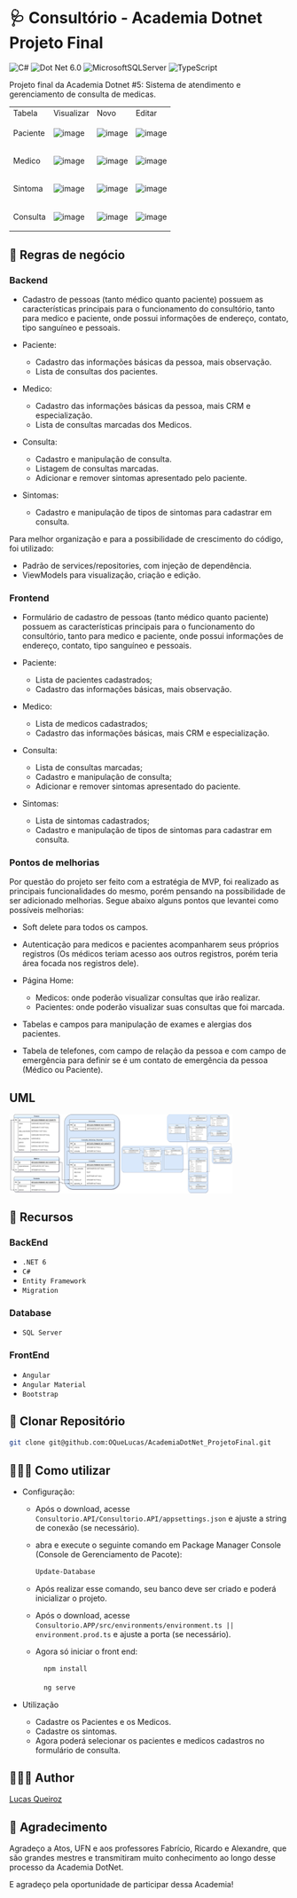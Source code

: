 # 🩺 Consultório - Academia Dotnet Projeto Final
![C#](https://img.shields.io/badge/c%23-%23239120.svg?logo=C-sharp&logoColor=white)  ![Dot Net 6.0](https://img.shields.io/badge/6.0-blueviolet?logo=.net&logoColor=white)
 ![MicrosoftSQLServer](https://img.shields.io/badge/Microsoft%20SQL%20Server-CC2927?logo=microsoft%20sql%20server&logoColor=white) ![TypeScript](https://img.shields.io/badge/typescript-%23007ACC.svg?logo=typescript&logoColor=white) 
 
Projeto final da Academia Dotnet #5: Sistema de atendimento e gerenciamento de consulta de medicas.

<table>
  <tr>
    <td>Tabela</td>
    <td>Visualizar</td>
    <td>Novo</td>
    <td>Editar</td>
  </tr>
  <tr>
    <td>Paciente</td>
    <td> 
      
  ![image](https://github.com/OQueLucas/AcademiaDotNet_ProjetoFinal/assets/36959868/2ef4eac5-26b4-42aa-8783-1e9cc9795a82)
    </td>
    <td>
  ![image](https://github.com/OQueLucas/AcademiaDotNet_ProjetoFinal/assets/36959868/6542f85b-9512-4c49-8a6e-26ad3a54aee6)
    </td>
    <td>
![image](https://github.com/OQueLucas/AcademiaDotNet_ProjetoFinal/assets/36959868/e72d2173-91fa-46aa-9cf3-91b07fd42f91)
    </td>
</tr>
  <tr>
    <td>Medico</td>
    <td> 
    
![image](https://github.com/OQueLucas/AcademiaDotNet_ProjetoFinal/assets/36959868/d46aae1b-7fd7-42c1-8578-83f82aad63d9)
    </td>
    <td> 
![image](https://github.com/OQueLucas/AcademiaDotNet_ProjetoFinal/assets/36959868/b7c70760-2cc1-42fe-a562-cec4f222b866)
    </td>
    <td> 
![image](https://github.com/OQueLucas/AcademiaDotNet_ProjetoFinal/assets/36959868/d2e30d02-e54d-464d-b108-092fa9a47d35)
    </td>
</tr>
  <tr>
<td>Sintoma</td>
    
  <td> 
    
![image](https://github.com/OQueLucas/AcademiaDotNet_ProjetoFinal/assets/36959868/b6d71b7c-92cf-4565-8751-5b2c5597086f)
    </td>
    <td> 
![image](https://github.com/OQueLucas/AcademiaDotNet_ProjetoFinal/assets/36959868/565e0823-cf03-4007-8c83-5329950db971)
    </td>
    <td> 
![image](https://github.com/OQueLucas/AcademiaDotNet_ProjetoFinal/assets/36959868/9cb26b2b-4c1b-4bcc-a7a2-9ddc3fa7cb30)
    </td>
</tr>
  <tr>
<td>Consulta</td>
    
  <td> 
    
![image](https://github.com/OQueLucas/AcademiaDotNet_ProjetoFinal/assets/36959868/8abc3543-5071-4a66-90b8-2545fa46d4cc)
    </td>
    <td> 
![image](https://github.com/OQueLucas/AcademiaDotNet_ProjetoFinal/assets/36959868/8ed36b4b-22d3-48f3-89cd-9076ed1291ff)
    </td>
    <td> 
![image](https://github.com/OQueLucas/AcademiaDotNet_ProjetoFinal/assets/36959868/202bc987-6e44-442d-a9e4-ea00adca47d7)
    </td>
  </tr>
</table>

## 📐 Regras de negócio

### Backend

- Cadastro de pessoas (tanto médico quanto paciente) possuem as características principais para o funcionamento do consultório, tanto para medico e paciente, onde possui informações de endereço, contato, tipo sanguíneo e pessoais.

- Paciente:
  - Cadastro das informações básicas da pessoa, mais observação.
  - Lista de consultas dos pacientes.

- Medico:
  - Cadastro das informações básicas da pessoa, mais CRM e especialização.
  - Lista de consultas marcadas dos Medicos.

- Consulta:
  - Cadastro e manipulação de consulta.
  - Listagem de consultas marcadas.
  - Adicionar e remover sintomas apresentado pelo paciente.

- Sintomas:
  - Cadastro e manipulação de tipos de sintomas para cadastrar em consulta.

Para melhor organização e para a possibilidade de crescimento do código, foi utilizado:

- Padrão de services/repositories, com injeção de dependência.
- ViewModels para visualização, criação e edição.

### Frontend

- Formulário de cadastro de pessoas (tanto médico quanto paciente) possuem as características principais para o funcionamento do consultório, tanto para medico e paciente, onde possui informações de endereço, contato, tipo sanguíneo e pessoais.

- Paciente:
  - Lista de pacientes cadastrados;
  - Cadastro das informações básicas, mais observação.

- Medico:
  - Lista de medicos cadastrados;
  - Cadastro das informações básicas, mais CRM e especialização.

- Consulta:
  - Lista de consultas marcadas;
  - Cadastro e manipulação de consulta;
  - Adicionar e remover sintomas apresentado do paciente.

- Sintomas:
  - Lista de sintomas cadastrados;
  - Cadastro e manipulação de tipos de sintomas para cadastrar em consulta.

### Pontos de melhorias

Por questão do projeto ser feito com a estratégia de MVP, foi realizado as principais funcionalidades do mesmo, porém pensando na possibilidade de ser adicionado melhorias. Segue abaixo alguns pontos que levantei como possíveis melhorias:

- Soft delete para todos os campos.

- Autenticação para medicos e pacientes acompanharem seus próprios registros (Os médicos teriam acesso aos outros registros, porém teria área focada nos registros dele).

- Página Home:
  - Medicos: onde poderão visualizar consultas que irão realizar.
  - Pacientes: onde poderão visualizar suas consultas que foi marcada.

- Tabelas e campos para manipulação de exames e alergias dos pacientes.

- Tabela de telefones, com campo de relação da pessoa e com campo de emergência para definir se é um contato de emergência da pessoa (Médico ou Paciente).

## UML

<div style="display:flex">
  <img src="https://github.com/OQueLucas/AcademiaDotNet_ProjetoFinal/blob/main/Arquitetura/Escopo%20base%20-%20Hospital.jpg" title="UML escopo inicial" alt="UML do escopo inicial do projeto com tabelas simplificadas" width="40%">
  <img src="https://github.com/OQueLucas/AcademiaDotNet_ProjetoFinal/blob/main/Arquitetura/Escopo%20final%20-%20Hospital.jpg" title="UML escopo final" alt="UML do escopo final do projeto com tabelas mais robustas" width="40%">
</div>

## 🔧 Recursos

### BackEnd

- `.NET 6`
- `C#`
- `Entity Framework`
- `Migration`

### Database

- `SQL Server`

### FrontEnd

- `Angular`
- `Angular Material`
- `Bootstrap`

## 🔻 Clonar Repositório

```bash
git clone git@github.com:OQueLucas/AcademiaDotNet_ProjetoFinal.git
```

## 🧑🏽‍💻 Como utilizar

- Configuração:

  - Após o download, acesse `Consultorio.API/Consultorio.API/appsettings.json` e ajuste a string de conexão (se necessário).

  - abra e execute o seguinte comando em Package Manager Console (Console de Gerenciamento de Pacote):

    ```bash
    Update-Database
    ```

  - Após realizar esse comando, seu banco deve ser criado e poderá inicializar o projeto.

  - Após o download, acesse `Consultorio.APP/src/environments/environment.ts || environment.prod.ts` e ajuste a porta (se necessário).

  - Agora só iniciar o front end:
 
    ```bash
      npm install
    
      ng serve
    ```

- Utilização

  - Cadastre os Pacientes e os Medicos.
  - Cadastre os sintomas.
  - Agora poderá selecionar os pacientes e medicos cadastros no formulário de consulta.

## 👨🏻‍🦱 Author

[Lucas Queiroz](https://github.com/OQueLucas/)

## 🎁 Agradecimento

Agradeço a Atos, UFN e aos professores Fabrício, Ricardo e Alexandre, que são grandes mestres e transmitiram muito conhecimento ao longo desse processo da Academia DotNet.

E agradeço pela oportunidade de participar dessa Academia!
